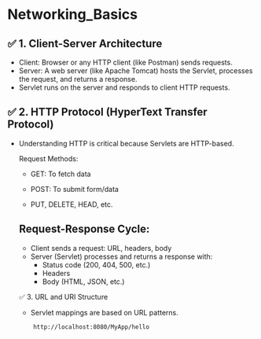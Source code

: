 # Networking_Basics

## ✅ 1. Client-Server Architecture

- Client: Browser or any HTTP client (like Postman) sends requests.
- Server: A web server (like Apache Tomcat) hosts the Servlet, processes the request, and returns a response.
- Servlet runs on the server and responds to client HTTP requests.

## ✅ 2. HTTP Protocol (HyperText Transfer Protocol)

- Understanding HTTP is critical because Servlets are HTTP-based.

  Request Methods:
  - GET: To fetch data

  - POST: To submit form/data

  - PUT, DELETE, HEAD, etc.
 
  ## Request-Response Cycle:
  - Client sends a request: URL, headers, body
  - Server (Servlet) processes and returns a response with:
    - Status code (200, 404, 500, etc.)
    - Headers
    - Body (HTML, JSON, etc.)
   
  ✅ 3. URL and URI Structure
    - Servlet mappings are based on URL patterns.
  
  ```bash
      http://localhost:8080/MyApp/hello
 ```
